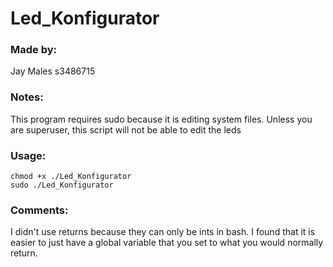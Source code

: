 # Led_Konfigurator

### Made by:
Jay Males
s3486715

### Notes:
This program requires sudo because it is editing system files.
Unless you are superuser, this script will not be able to edit the leds

### Usage:
```
chmod +x ./Led_Konfigurator
sudo ./Led_Konfigurator
```

### Comments:
I didn't use returns because they can only be ints in bash. I found that it is easier to just have a global variable that you set to what you would normally return.
